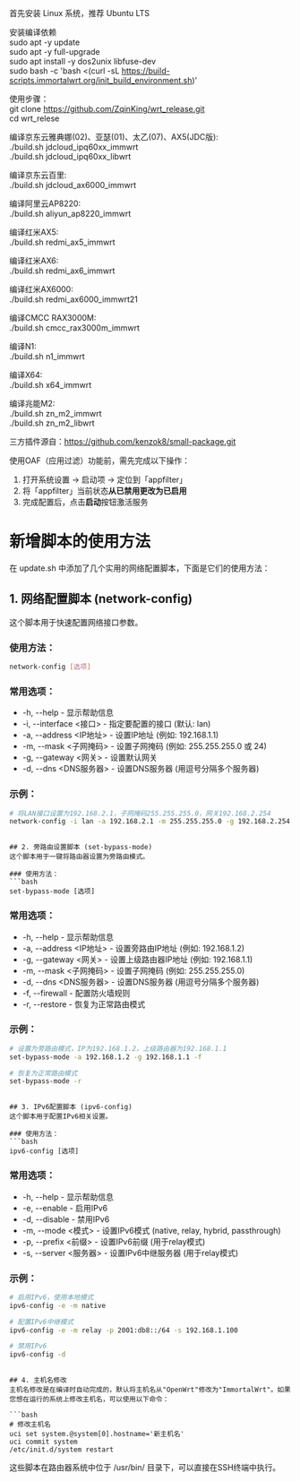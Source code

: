 首先安装 Linux 系统，推荐 Ubuntu LTS  

安装编译依赖  
sudo apt -y update  
sudo apt -y full-upgrade  
sudo apt install -y dos2unix libfuse-dev  
sudo bash -c 'bash <(curl -sL https://build-scripts.immortalwrt.org/init_build_environment.sh)'  

使用步骤：  
git clone https://github.com/ZqinKing/wrt_release.git  
cd wrt_relese  
  
编译京东云雅典娜(02)、亚瑟(01)、太乙(07)、AX5(JDC版):  
./build.sh jdcloud_ipq60xx_immwrt  
./build.sh jdcloud_ipq60xx_libwrt  
  
编译京东云百里:  
./build.sh jdcloud_ax6000_immwrt  
  
编译阿里云AP8220:  
./build.sh aliyun_ap8220_immwrt  
  
编译红米AX5:  
./build.sh redmi_ax5_immwrt  
  
编译红米AX6:  
./build.sh redmi_ax6_immwrt  
  
编译红米AX6000:  
./build.sh redmi_ax6000_immwrt21  
  
编译CMCC RAX3000M:  
./build.sh cmcc_rax3000m_immwrt  
  
编译N1:  
./build.sh n1_immwrt  
  
编译X64:  
./build.sh x64_immwrt  
  
编译兆能M2:  
./build.sh zn_m2_immwrt  
./build.sh zn_m2_libwrt  
  
三方插件源自：https://github.com/kenzok8/small-package.git  
  
使用OAF（应用过滤）功能前，需先完成以下操作：  
1. 打开系统设置 → 启动项 → 定位到「appfilter」  
2. 将「appfilter」当前状态**从已禁用更改为已启用**  
3. 完成配置后，点击**启动**按钮激活服务

# 新增脚本的使用方法
在 update.sh 中添加了几个实用的网络配置脚本，下面是它们的使用方法：

## 1. 网络配置脚本 (network-config)
这个脚本用于快速配置网络接口参数。

### 使用方法：
```bash
network-config [选项]
 ```

### 常用选项：
- -h, --help - 显示帮助信息
- -i, --interface <接口> - 指定要配置的接口 (默认: lan)
- -a, --address <IP地址> - 设置IP地址 (例如: 192.168.1.1)
- -m, --mask <子网掩码> - 设置子网掩码 (例如: 255.255.255.0 或 24)
- -g, --gateway <网关> - 设置默认网关
- -d, --dns <DNS服务器> - 设置DNS服务器 (用逗号分隔多个服务器)
### 示例：
```bash
# 将LAN接口设置为192.168.2.1，子网掩码255.255.255.0，网关192.168.2.254
network-config -i lan -a 192.168.2.1 -m 255.255.255.0 -g 192.168.2.254 -d 223.5.5.5,8.8.8.8
 ```
```

## 2. 旁路由设置脚本 (set-bypass-mode)
这个脚本用于一键将路由器设置为旁路由模式。

### 使用方法：
```bash
set-bypass-mode [选项]
 ```

### 常用选项：
- -h, --help - 显示帮助信息
- -a, --address <IP地址> - 设置旁路由IP地址 (例如: 192.168.1.2)
- -g, --gateway <网关> - 设置上级路由器IP地址 (例如: 192.168.1.1)
- -m, --mask <子网掩码> - 设置子网掩码 (例如: 255.255.255.0)
- -d, --dns <DNS服务器> - 设置DNS服务器 (用逗号分隔多个服务器)
- -f, --firewall - 配置防火墙规则
- -r, --restore - 恢复为正常路由模式
### 示例：
```bash
# 设置为旁路由模式，IP为192.168.1.2，上级路由器为192.168.1.1
set-bypass-mode -a 192.168.1.2 -g 192.168.1.1 -f

# 恢复为正常路由模式
set-bypass-mode -r
 ```
```

## 3. IPv6配置脚本 (ipv6-config)
这个脚本用于配置IPv6相关设置。

### 使用方法：
```bash
ipv6-config [选项]
 ```

### 常用选项：
- -h, --help - 显示帮助信息
- -e, --enable - 启用IPv6
- -d, --disable - 禁用IPv6
- -m, --mode <模式> - 设置IPv6模式 (native, relay, hybrid, passthrough)
- -p, --prefix <前缀> - 设置IPv6前缀 (用于relay模式)
- -s, --server <服务器> - 设置IPv6中继服务器 (用于relay模式)
### 示例：
```bash
# 启用IPv6，使用本地模式
ipv6-config -e -m native

# 配置IPv6中继模式
ipv6-config -e -m relay -p 2001:db8::/64 -s 192.168.1.100

# 禁用IPv6
ipv6-config -d
 ```
```

## 4. 主机名修改
主机名修改是在编译时自动完成的，默认将主机名从"OpenWrt"修改为"ImmortalWrt"。如果您想在运行的系统上修改主机名，可以使用以下命令：

```bash
# 修改主机名
uci set system.@system[0].hostname='新主机名'
uci commit system
/etc/init.d/system restart
 ```

这些脚本在路由器系统中位于 /usr/bin/ 目录下，可以直接在SSH终端中执行。
